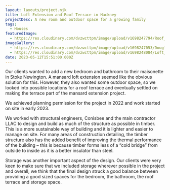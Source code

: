 ```yaml
---
layout: layouts/project.njk
title: Loft Extension and Roof Terrace in Hackney
projectDesc: A new room and outdoor space for a growing family
tags:
  - Houses
featuredImage:
  - https://res.cloudinary.com/dvzwcttpm/image/upload/v1698247794/Roof_terrace_in_stoke_newington_Douglas_Architects_pzamga.jpg
imageGallery:
  - https://res.cloudinary.com/dvzwcttpm/image/upload/v1698247053/Douglas_Architects_Stoke_Newington_Loft_Extension_with_Roof_Terrace_kquc2z.jpg
  - https://res.cloudinary.com/dvzwcttpm/image/upload/v1698248084/Loft_extension_stoke_newington_Hackney_Douglas_Architects_ptcahz.jpg
date: 2023-05-12T15:51:00.000Z
---
```

Our clients wanted to add a new bedroom and bathroom to their maisonette in Stoke Newington. A mansard loft extension seemed like the obvious solution for this. However, they also wanted some outdoor space, so we looked into possible locations for a roof terrace and eventually settled on making the terrace part of the mansard extension project.

We achieved planning permission for the project in 2022 and work started on site in early 2023.

We worked with structural engineers, Conisbee and the main contractor LLAC to design and build as much of the structure as possible in timber. This is a more sustainable way of building and it is lighter and easier to manage on site. For many areas of construction detailing, the timber structure also has the added benefit of improving the thermal performance of the building – this is because timber forms less of a “cold bridge” from outside to inside as it is a better insulator than steel.

Storage was another important aspect of the design. Our clients were very keen to make sure that we included storage wherever possible in the project and overall, we think that the final design struck a good balance between providing a good sized spaces for the bedroom, the bathroom, the roof terrace and storage space.